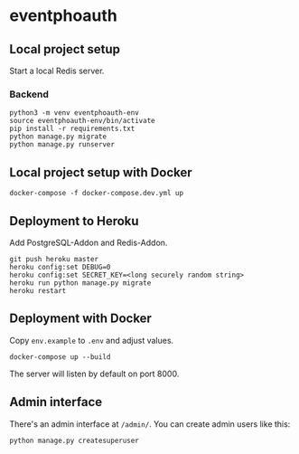 # eventphoauth

## Local project setup

Start a local Redis server.

### Backend
```
python3 -m venv eventphoauth-env
source eventphoauth-env/bin/activate
pip install -r requirements.txt
python manage.py migrate
python manage.py runserver
```

## Local project setup with Docker

```
docker-compose -f docker-compose.dev.yml up
```

## Deployment to Heroku

Add PostgreSQL-Addon and Redis-Addon.

```
git push heroku master
heroku config:set DEBUG=0
heroku config:set SECRET_KEY=<long securely random string>
heroku run python manage.py migrate
heroku restart
```

## Deployment with Docker

Copy `env.example` to `.env` and adjust values.

```
docker-compose up --build
```

The server will listen by default on port 8000.


## Admin interface

There's an admin interface at `/admin/`. You can create admin users like this:

```
python manage.py createsuperuser
```

